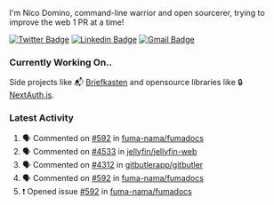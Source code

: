 
I'm Nico Domino, command-line warrior and open sourcerer, trying to improve the web 1 PR at a time!

[![Twitter Badge](https://img.shields.io/badge/-@ndom91-1ca0f1?style=flat-square&labelColor=1ca0f1&logo=twitter&logoColor=white&link=https://twitter.com/ndom91)](https://twitter.com/ndom91) [![Linkedin Badge](https://img.shields.io/badge/-ndom91-blue?style=flat-square&logo=Linkedin&logoColor=white&link=https://www.linkedin.com/in/ndom91/)](https://www.linkedin.com/in/ndom91/) [![Gmail Badge](https://img.shields.io/badge/-yo@ndo.dev-c14438?style=flat-square&logo=mail.ru&logoColor=white&link=mailto:yo@ndo.dev)](mailto:yo@ndo.dev)

### Currently Working On..

Side projects like 📬 [Briefkasten](https://briefkastenhq.com) and opensource libraries like 🔒 [NextAuth.js](https://github.com/nextauthjs/next-auth).

<!--START_SECTION_PROFILE_VIEWS:readme-info-->
<!--END_SECTION_PROFILE_VIEWS:readme-info-->

<!--START_SECTION_DAILY_COMMIT:readme-info-->
<!--END_SECTION_DAILY_COMMIT:readme-info-->

<!--START_SECTION_WEEKLY_COMMIT:readme-info-->
<!--END_SECTION_WEEKLY_COMMIT:readme-info-->

### Latest Activity

<!--START_SECTION:activity-->
1. 🗣 Commented on [#592](https://github.com/fuma-nama/fumadocs/issues/592#issuecomment-2222523652) in [fuma-nama/fumadocs](https://github.com/fuma-nama/fumadocs)
2. 🗣 Commented on [#4533](https://github.com/jellyfin/jellyfin-web/pull/4533#issuecomment-2222520867) in [jellyfin/jellyfin-web](https://github.com/jellyfin/jellyfin-web)
3. 🗣 Commented on [#4312](https://github.com/gitbutlerapp/gitbutler/pull/4312#issuecomment-2222514833) in [gitbutlerapp/gitbutler](https://github.com/gitbutlerapp/gitbutler)
4. 🗣 Commented on [#592](https://github.com/fuma-nama/fumadocs/issues/592#issuecomment-2221218149) in [fuma-nama/fumadocs](https://github.com/fuma-nama/fumadocs)
5. ❗ Opened issue [#592](https://github.com/fuma-nama/fumadocs/issues/592) in [fuma-nama/fumadocs](https://github.com/fuma-nama/fumadocs)
<!--END_SECTION:activity-->
